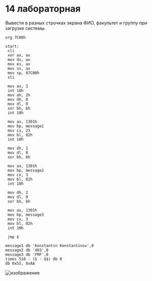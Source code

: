 # 14 лабораторная

Вывести в разных строчках экрана ФИО, факультет и группу при загрузке системы.
```
org 7C00h

start:
 cli
 xor ax, ax
 mov ds, ax
 mov es, ax
 mov ss, ax
 mov sp, 07C00h
 sti

 mov ax, 3
 int 10h
 mov ah, 2h
 mov dh, 0
 mov dl, 0
 xor bh, bh
 int 10h

 mov ax, 1301h
 mov bp, message1
 mov cx, 23
 mov bl, 02h
 int 10h

 mov dh, 1
 mov dl, 0
 xor bh, bh

 mov ax, 1301h
 mov bp, message2
 mov cx, 3
 mov bl, 02h
 int 10h

 mov dh, 2
 mov dl, 0
 xor bh, bh

 mov ax, 1301h
 mov bp, message3
 mov cx, 3
 mov bl, 02h
 int 10h

 jmp $

message1 db 'Konstantin Konstantinov',0
message2 db '403',0
message3 db 'FMF',0
times 510 - ($ - $$) db 0
db 0x55, 0xAA
```
![изображение](https://github.com/tarioma/ASM/assets/125894838/e513423f-dd34-4781-bf33-45357d010b64)
